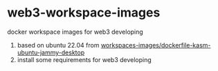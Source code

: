 # web3-workspace-images
 docker workspace images for web3 developing

1. based on ubuntu 22.04 from [workspaces-images/dockerfile-kasm-ubuntu-jammy-desktop](https://github.com/kasmtech/workspaces-images/blob/develop/dockerfile-kasm-ubuntu-jammy-desktop)
2. install some requirements for web3 developing